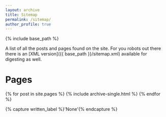 ```yaml
---
layout: archive
title: Sitemap
permalink: /sitemap/
author_profile: true
---
```


{% include base_path %}

A list of all the posts and pages found on the site. For you robots out there there is an [XML version]({{ base_path }}/sitemap.xml) available for digesting as well.

# Pages

{% for post in site.pages %} {% include archive-single.html %} {% endfor %}

{% capture written_label %}'None'{% endcapture %}
